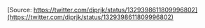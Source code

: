 [Source: https://twitter.com/diprjk/status/1329398611809996802](https://twitter.com/diprjk/status/1329398611809996802)